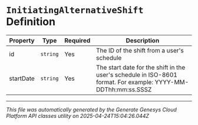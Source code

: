 # `InitiatingAlternativeShift` Definition

| Property | Type | Required | Description |
|----------|------|----------|-------------|
| id | `string` | Yes | The ID of the shift from a user's schedule |
| startDate | `string` | Yes | The start date for the shift in the user's schedule in ISO-8601 format. For example: YYYY-MM-DDThh:mm:ss.SSSZ |

---

*This file was automatically generated by the Generate Genesys Cloud Platform API classes utility on 2025-04-24T15:04:26.044Z*